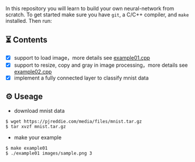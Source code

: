 In this repository you will learn to build your own neural-network from scratch. To get started make sure you have `git`, a C/C++ compiler, and `make` installed. Then run:


⏳ Contents
--------------------

- [x] support to load image，more details see [example01.cpp](https://github.com/YunYang1994/yynet/blob/master/examples/example01.cpp)
- [x] support to resize, copy and gray in image processing，more details see [example02.cpp](https://github.com/YunYang1994/yynet/blob/master/examples/example02.cpp)
- [x] implement a fully connected layer to classify mnist data

⚙️ Useage
--------------------

- download mnist data
```bashrc
$ wget https://pjreddie.com/media/files/mnist.tar.gz
$ tar xvzf mnist.tar.gz
```
- make your example
```bashrc
$ make example01
$ ./example01 images/sample.png 3
```
